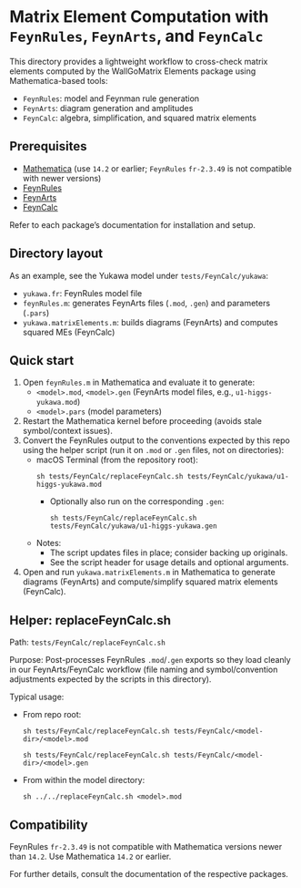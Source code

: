# Matrix Element Computation with `FeynRules`, `FeynArts`, and `FeynCalc`

This directory provides a lightweight workflow to cross-check matrix elements computed by the WallGoMatrix Elements package using Mathematica-based tools:

- `FeynRules`: model and Feynman rule generation
- `FeynArts`: diagram generation and amplitudes
- `FeynCalc`: algebra, simplification, and squared matrix elements

## Prerequisites

- [Mathematica](https://www.wolfram.com/mathematica/) (use `14.2` or earlier; `FeynRules` `fr-2.3.49` is not compatible with newer versions)
- [FeynRules](https://feynrules.irmp.ucl.ac.be/)
- [FeynArts](https://feynarts.de/)
- [FeynCalc](https://feyncalc.github.io/)

Refer to each package’s documentation for installation and setup.

## Directory layout

As an example, see the Yukawa model under `tests/FeynCalc/yukawa`:
- `yukawa.fr`: FeynRules model file
- `feynRules.m`: generates FeynArts files (`.mod`, `.gen`) and parameters (`.pars`)
- `yukawa.matrixElements.m`: builds diagrams (FeynArts) and computes squared MEs (FeynCalc)

## Quick start

1. Open `feynRules.m` in Mathematica and evaluate it to generate:
   - `<model>.mod`, `<model>.gen` (FeynArts model files, e.g., `u1-higgs-yukawa.mod`)
   - `<model>.pars` (model parameters)
2. Restart the Mathematica kernel before proceeding (avoids stale symbol/context issues).
3. Convert the FeynRules output to the conventions expected by this repo using the helper script (run it on `.mod` or `.gen` files, not on directories):
   - macOS Terminal (from the repository root):
     ```
     sh tests/FeynCalc/replaceFeynCalc.sh tests/FeynCalc/yukawa/u1-higgs-yukawa.mod
     ```
     - Optionally also run on the corresponding `.gen`:
       ```
       sh tests/FeynCalc/replaceFeynCalc.sh tests/FeynCalc/yukawa/u1-higgs-yukawa.gen
       ```
   - Notes:
     - The script updates files in place; consider backing up originals.
     - See the script header for usage details and optional arguments.
4. Open and run `yukawa.matrixElements.m` in Mathematica to generate diagrams (FeynArts) and compute/simplify squared matrix elements (FeynCalc).

## Helper: replaceFeynCalc.sh

Path: `tests/FeynCalc/replaceFeynCalc.sh`

Purpose: Post-processes FeynRules `.mod`/`.gen` exports so they load cleanly in our FeynArts/FeynCalc workflow (file naming and symbol/convention adjustments expected by the scripts in this directory).

Typical usage:
- From repo root:
  ```
  sh tests/FeynCalc/replaceFeynCalc.sh tests/FeynCalc/<model-dir>/<model>.mod

  sh tests/FeynCalc/replaceFeynCalc.sh tests/FeynCalc/<model-dir>/<model>.gen
  ```
- From within the model directory:
  ```
  sh ../../replaceFeynCalc.sh <model>.mod
  ```

## Compatibility

FeynRules `fr-2.3.49` is not compatible with Mathematica versions newer than `14.2`. Use Mathematica `14.2` or earlier.

For further details, consult the documentation of the respective packages.